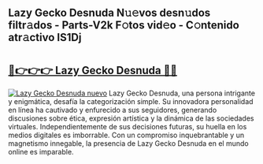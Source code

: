 ## Lazy Gecko Desnuda N𝚞𝚎vos desn𝚞dos filtr𝚊dos - Parts-V2k F𝚘tos vid𝚎o - C𝚘ntenido atr𝚊ctivo IS1Dj

# <h2><a href="http://mb41tk.tromn.icu/?c=Lazy+Gecko+Desnuda">🔗👉👉👉 Lazy Gecko Desnuda 🔗🔗</a></h2>

[![Lazy Gecko Desnuda nuevo](https://i.imgur.com/pEAQMta.gif)](http://mb41tk.tromn.icu/?c=Lazy+Gecko+Desnuda)
Lazy Gecko Desnuda, una persona intrigante y enigmática, desafía la categorización simple. Su innovadora personalidad en línea ha cautivado y enfurecido a sus seguidores, generando discusiones sobre ética, expresión artística y la dinámica de las sociedades virtuales. Independientemente de sus decisiones futuras, su huella en los medios digitales es imborrable. Con un compromiso inquebrantable y un magnetismo innegable, la presencia de Lazy Gecko Desnuda en el mundo online es imparable.
